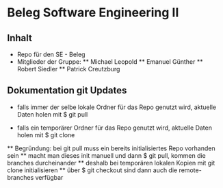 # Beleg Software Engineering II

## Inhalt

* Repo für den SE - Beleg
* Mitglieder der Gruppe:
** Michael Leopold
** Emanuel Günther
** Robert Siedler
** Patrick Creutzburg


## Dokumentation git Updates

* falls immer der selbe lokale Ordner für das Repo genutzt wird, aktuelle Daten holen mit
	$ git pull <url>

* falls ein temporärer Ordner für das Repo genutzt wird, aktuelle Daten holen mit
	$ git clone <url>

** Begründung: bei git pull muss ein bereits initialisiertes Repo vorhanden sein
** macht man dieses init manuell und dann $ git pull, kommen die branches durcheinander
** deshalb bei temporären lokalen Kopien mit git clone initialisieren
** über $ git checkout <branch> sind dann auch die remote-branches verfügbar
